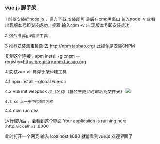 ### vue.js 脚手架
1 前提安装好node.js ，官方下载 安装即可 最后在cmd黑窗口 输入node -v 查看 出现版本号即安装成功。接着 输入npm -v 出     现版本号即安装成功

2   强烈推荐git管理工具 

3 推荐安装淘宝镜像  去 http://npm.taobao.org/ 此操作是安装CNPM

 复制这个连接：npm install -g cnpm --registry=https://registry.npm.taobao.org  

4 安装vue-cli 即脚手架构建工具

   4.1  npm install --global vue-cli

   4.2  vue init webpack 项目名称（将会生成此时命名的文件夹）
   ![](./1.2.bmp)

    4.3 cd 上一步中的项目名称

   4.4 npm run dev 

运行成功后 ，会看到这个界面  Your application is running here :http://lcoalhost:8080

此时打开一个网页 输入 lcoalhost:8080   就能看到vue.js 欢迎界面了 